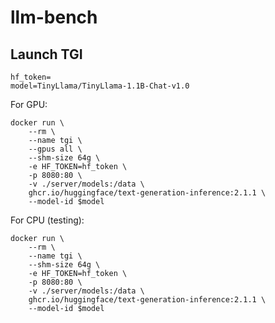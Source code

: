 # llm-bench

## Launch TGI 

```shell
hf_token=
model=TinyLlama/TinyLlama-1.1B-Chat-v1.0
```

For GPU:

```shell
docker run \
    --rm \
    --name tgi \
    --gpus all \
    --shm-size 64g \
    -e HF_TOKEN=hf_token \
    -p 8080:80 \
    -v ./server/models:/data \
    ghcr.io/huggingface/text-generation-inference:2.1.1 \
    --model-id $model
```

For CPU (testing):

```shell
docker run \
    --rm \
    --name tgi \
    --shm-size 64g \
    -e HF_TOKEN=hf_token \
    -p 8080:80 \
    -v ./server/models:/data \
    ghcr.io/huggingface/text-generation-inference:2.1.1 \
    --model-id $model
```
